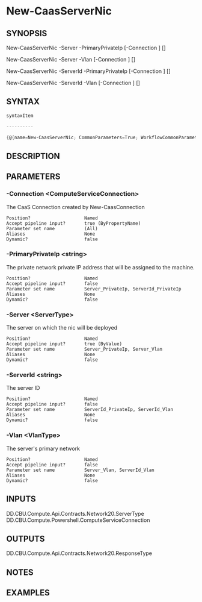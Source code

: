 ﻿New-CaasServerNic
===================

## SYNOPSIS

New-CaasServerNic -Server <ServerType> -PrimaryPrivateIp <string> [-Connection <ComputeServiceConnection>] [<CommonParameters>]

New-CaasServerNic -Server <ServerType> -Vlan <VlanType> [-Connection <ComputeServiceConnection>] [<CommonParameters>]

New-CaasServerNic -ServerId <string> -PrimaryPrivateIp <string> [-Connection <ComputeServiceConnection>] [<CommonParameters>]

New-CaasServerNic -ServerId <string> -Vlan <VlanType> [-Connection <ComputeServiceConnection>] [<CommonParameters>]


## SYNTAX
```powershell
syntaxItem                                                                                                                                                                                                                                                                                                                                                                                                                                          

----------                                                                                                                                                                                                                                                                                                                                                                                                                                          

{@{name=New-CaasServerNic; CommonParameters=True; WorkflowCommonParameters=False; parameter=System.Object[]}, @{name=New-CaasServerNic; CommonParameters=True; WorkflowCommonParameters=False; parameter=System.Object[]}, @{name=New-CaasServerNic; CommonParameters=True; WorkflowCommonParameters=False; parameter=System.Object[]}, @{name=New-CaasServerNic; CommonParameters=True; WorkflowCommonParameters=False; parameter=System.Object[]}}
```

## DESCRIPTION


## PARAMETERS
### -Connection &lt;ComputeServiceConnection&gt;
The CaaS Connection created by New-CaasConnection
```
Position?                    Named
Accept pipeline input?       true (ByPropertyName)
Parameter set name           (All)
Aliases                      None
Dynamic?                     false
```
 
### -PrimaryPrivateIp &lt;string&gt;
The private network private IP address that will be assigned to the machine.
```
Position?                    Named
Accept pipeline input?       false
Parameter set name           Server_PrivateIp, ServerId_PrivateIp
Aliases                      None
Dynamic?                     false
```
 
### -Server &lt;ServerType&gt;
The server on which the nic will be deployed
```
Position?                    Named
Accept pipeline input?       true (ByValue)
Parameter set name           Server_PrivateIp, Server_Vlan
Aliases                      None
Dynamic?                     false
```
 
### -ServerId &lt;string&gt;
The server ID
```
Position?                    Named
Accept pipeline input?       false
Parameter set name           ServerId_PrivateIp, ServerId_Vlan
Aliases                      None
Dynamic?                     false
```
 
### -Vlan &lt;VlanType&gt;
The server's primary network
```
Position?                    Named
Accept pipeline input?       false
Parameter set name           Server_Vlan, ServerId_Vlan
Aliases                      None
Dynamic?                     false
```

## INPUTS
DD.CBU.Compute.Api.Contracts.Network20.ServerType
DD.CBU.Compute.Powershell.ComputeServiceConnection


## OUTPUTS
DD.CBU.Compute.Api.Contracts.Network20.ResponseType


## NOTES


## EXAMPLES
